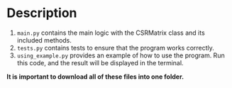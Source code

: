 # Description
1. `main.py` contains the main logic with the CSRMatrix class and its included methods.
2. `tests.py` contains tests to ensure that the program works correctly.
3. `using_example.py` provides an example of how to use the program. Run this code, and the result will be displayed in the terminal.

**It is important to download all of these files into one folder.**
